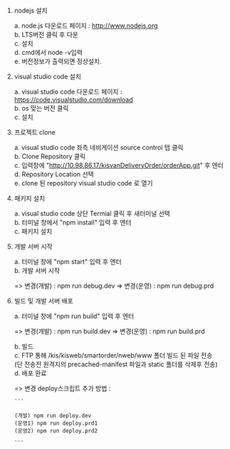 1. nodejs 설치

	a. node.js 다운로드 페이지 : http://www.nodejs.org<br />
	b. LTS버전 클릭 후 다운<br />
	c. 설치<br />
	d. cmd에서 node -v입력<br />
	e. 버전정보가 출력되면 정상설치.<br />

2. visual studio code 설치

	a. visual studio code 다운로드 페이지 : https://code.visualstudio.com/download<br />
	b. os 맞는 버전 클릭<br />
	c. 설치<br />

3. 프로젝트 clone

	a. visual studio code 좌측 네비게이션 source control 탭 클릭<br />
	b. Clone Repository 클릭<br />
	c. 입력창에 "http://10.98.86.17/kisvanDeliveryOrder/orderApp.git" 후 엔터<br />
	d. Repository Location 선택<br />
	e. clone 된 repository visual studio code 로 열기<br />
	
4. 패키지 설치

	a. visual studio code 상단  Termial 클릭 후 새터미널 선택<br />
	b. 터미널 창에서 "npm install" 입력 후 엔터<br />
	c. 패키지 설치<br />
	
5. 개발 서버 시작

	a. 터미널 창에 "npm start" 입력 후 엔터<br />
	b. 개발 서버 시작<br />

    => 변경(개발) : npm run debug.dev
	=> 변경(운영) : npm run debug.prd

6. 빌드 및 개발 서버 배포

	a. 터미널 창에 "npm run build" 입력 후 엔터<br />

	=> 변경(개발) : npm run build.dev
	=> 변경(운영) : npm run build.prd

	b. 빌드<br />
	c. FTP 통해 /kis/kisweb/smartorder/nweb/www 폴더 빌드 된 파일 전송<br />
     (단 전송전 원격지의 precached-manifest 파일과 static 폴더를 삭제후 전송)<br />
	d. 배포 완료<br />
	
	=> 변경 deploy스크립트 추가
	   방법 : 
	   
	   
	   ```
	   
	   (개발) npm run deploy.dev
	   (운영1) npm run deploy.prd1
	   (운영2) npm run deploy.prd2
	   
	   ```




